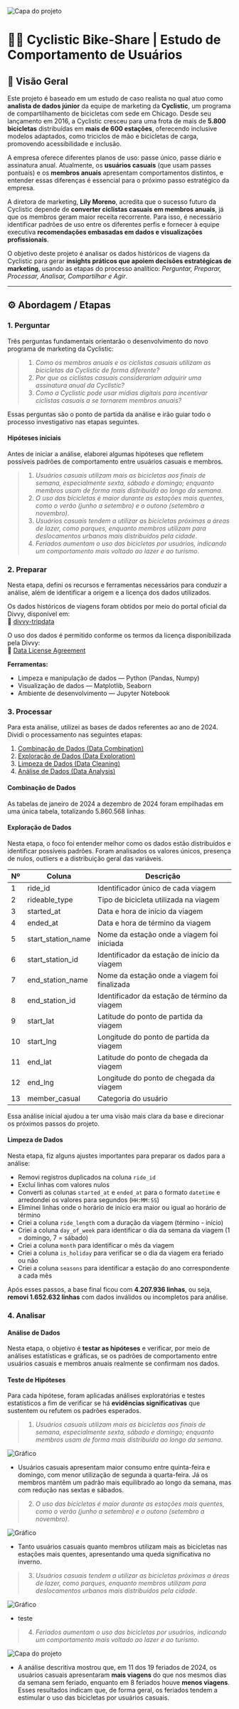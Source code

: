 ![Capa do projeto](images/capa_cyclistic.png)

# 🚴‍♂️ Cyclistic Bike-Share | Estudo de Comportamento de Usuários


## 📌 Visão Geral

Este projeto é baseado em um estudo de caso realista no qual atuo como **analista de dados júnior** da equipe de marketing da **Cyclistic**, um programa de compartilhamento de bicicletas com sede em Chicago. Desde seu lançamento em 2016, a Cyclistic cresceu para uma frota de mais de **5.800 bicicletas** distribuídas em **mais de 600 estações**, oferecendo inclusive modelos adaptados, como triciclos de mão e bicicletas de carga, promovendo acessibilidade e inclusão.

A empresa oferece diferentes planos de uso: passe único, passe diário e assinatura anual. Atualmente, os **usuários casuais** (que usam passes pontuais) e os **membros anuais** apresentam comportamentos distintos, e entender essas diferenças é essencial para o próximo passo estratégico da empresa.

A diretora de marketing, **Lily Moreno**, acredita que o sucesso futuro da Cyclistic depende de **converter ciclistas casuais em membros anuais**, já que os membros geram maior receita recorrente. Para isso, é necessário identificar padrões de uso entre os diferentes perfis e fornecer à equipe executiva **recomendações embasadas em dados e visualizações profissionais**.

O objetivo deste projeto é analisar os dados históricos de viagens da Cyclistic para gerar **insights práticos que apoiem decisões estratégicas de marketing**, usando as etapas do processo analítico: *Perguntar, Preparar, Processar, Analisar, Compartilhar e Agir*.

---

## ⚙️ Abordagem / Etapas

### 1. Perguntar

Três perguntas fundamentais orientarão o desenvolvimento do novo programa de marketing da Cyclistic:

> 1. *Como os membros anuais e os ciclistas casuais utilizam as bicicletas da Cyclistic de forma diferente?*
> 2. *Por que os ciclistas casuais considerariam adquirir uma assinatura anual da Cyclistic?*
> 3. *Como a Cyclistic pode usar mídias digitais para incentivar ciclistas casuais a se tornarem membros anuais?*

Essas perguntas são o ponto de partida da análise e irão guiar todo o processo investigativo nas etapas seguintes.

#### Hipóteses iniciais

Antes de iniciar a análise, elaborei algumas hipóteses que refletem possíveis padrões de comportamento entre usuários casuais e membros.

> 1. *Usuários casuais utilizam mais as bicicletas aos finais de semana, especialmente sexta, sábado e domingo; enquanto membros usam de forma mais distribuída ao longo da semana*.
> 2. *O uso das bicicletas é maior durante as estações mais quentes, como o verão (junho a setembro) e o outono (setembro a novembro)*.
> 3. *Usuários casuais tendem a utilizar as bicicletas próximas a áreas de lazer, como parques, enquanto membros utilizam para deslocamentos urbanos mais distribuídos pela cidade*.
> 4. *Feriados aumentam o uso das bicicletas por usuários, indicando um comportamento mais voltado ao lazer e ao turismo*.

### 2. Preparar

Nesta etapa, defini os recursos e ferramentas necessários para conduzir a análise, além de identificar a origem e a licença dos dados utilizados.

Os dados históricos de viagens foram obtidos por meio do portal oficial da Divvy, disponível em:  
🔗 <a href="https://divvy-tripdata.s3.amazonaws.com/index.html" target="_blank">divvy-tripdata</a>

O uso dos dados é permitido conforme os termos da licença disponibilizada pela Divvy:  
🔗 <a href="https://divvybikes.com/data-license-agreement" target="_blank">Data License Agreement</a>


**Ferramentas:** <br>
- Limpeza e manipulação de dados — Python (Pandas, Numpy)  
- Visualização de dados — Matplotlib, Seaborn  
- Ambiente de desenvolvimento — Jupyter Notebook


### 3. Processar

Para esta análise, utilizei as bases de dados referentes ao ano de 2024. Dividi o processamento nas seguintes etapas:

1) [Combinação de Dados (Data Combination)](notebooks/01-Data-Combination.ipynb)
2) [Exploração de Dados (Data Exploration)](notebooks/02-Data-Exploration.ipynb)
3) [Limpeza de Dados (Data Cleaning)](notebooks/03-Data-Cleaning.ipynb)
4) [Análise de Dados (Data Analysis)](notebooks/01-Data-Combination.ipynb)

#### Combinação de Dados
As tabelas de janeiro de 2024 a dezembro de 2024 foram empilhadas em uma única tabela, totalizando 5.860.568 linhas.

#### Exploração de Dados

Nesta etapa, o foco foi entender melhor como os dados estão distribuídos e identificar possíveis padrões. Foram analisados os valores únicos, presença de nulos, outliers e a distribuição geral das variáveis.

| **Nº** | **Coluna**         | **Descrição**                                 |
|--------|--------------------|-----------------------------------------------|
| 1      | ride_id            | Identificador único de cada viagem            |
| 2      | rideable_type      | Tipo de bicicleta utilizada na viagem         |
| 3      | started_at         | Data e hora de início da viagem               |
| 4      | ended_at           | Data e hora de término da viagem              |
| 5      | start_station_name | Nome da estação onde a viagem foi iniciada    |
| 6      | start_station_id   | Identificador da estação de início da viagem  |
| 7      | end_station_name   | Nome da estação onde a viagem foi finalizada  |
| 8      | end_station_id     | Identificador da estação de término da viagem |
| 9      | start_lat          | Latitude do ponto de partida da viagem        |
| 10     | start_lng          | Longitude do ponto de partida da viagem       |
| 11     | end_lat            | Latitude do ponto de chegada da viagem        |
| 12     | end_lng            | Longitude do ponto de chegada da viagem       |
| 13     | member_casual      | Categoria do usuário                          |

Essa análise inicial ajudou a ter uma visão mais clara da base e direcionar os próximos passos do projeto.

#### Limpeza de Dados

Nesta etapa, fiz alguns ajustes importantes para preparar os dados para a análise:

- Removi registros duplicados na coluna `ride_id`
- Excluí linhas com valores nulos
- Converti as colunas `started_at` e `ended_at` para o formato `datetime` e arredondei os valores para segundos (`HH:MM:SS`)
- Eliminei linhas onde o horário de início era maior ou igual ao horário de término
- Criei a coluna `ride_length` com a duração da viagem (término - início)
- Criei a coluna `day_of_week` para identificar o dia da semana da viagem (1 = domingo, 7 = sábado)
- Criei a coluna `month` para identificar o mês da viagem
- Criei a coluna `is_holiday` para verificar se o dia da viagem era feriado ou não
- Criei a coluna `seasons` para identificar a estação do ano correspondente a cada mês

Após esses passos, a base final ficou com **4.207.936 linhas**, ou seja, **removi 1.652.632 linhas** com dados inválidos ou incompletos para análise.

### 4. Analisar

#### Análise de Dados

Nesta etapa, o objetivo é **testar as hipóteses** e verificar, por meio de análises estatísticas e gráficas, se os padrões de comportamento entre usuários casuais e membros anuais realmente se confirmam nos dados.

#### Teste de Hipóteses

Para cada hipótese, foram aplicadas análises exploratórias e testes estatísticos a fim de verificar se há **evidências significativas** que sustentem ou refutem os padrões esperados.  

> 1. *Usuários casuais utilizam mais as bicicletas aos finais de semana, especialmente sexta, sábado e domingo; enquanto membros usam de forma mais distribuída ao longo da semana*.

![Gráfico](images/hipotese_1.png)

- Usuários casuais apresentam maior consumo entre quinta-feira e domingo, com menor utilização de segunda a quarta-feira. Já os membros mantêm um padrão mais equilibrado ao longo da semana, mas com redução nas sextas e sábados.

> 2. *O uso das bicicletas é maior durante as estações mais quentes, como o verão (junho a setembro) e o outono (setembro a novembro)*.

![Gráfico](images/hipotese_2.png)

- Tanto usuários casuais quanto membros utilizam mais as bicicletas nas estações mais quentes, apresentando uma queda significativa no inverno.

> 3. *Usuários casuais tendem a utilizar as bicicletas próximas a áreas de lazer, como parques, enquanto membros utilizam para deslocamentos urbanos mais distribuídos pela cidade*.

![Gráfico](images/hipotese_3.png)

- teste

> 4. *Feriados aumentam o uso das bicicletas por usuários, indicando um comportamento mais voltado ao lazer e ao turismo*.

![Capa do projeto](images/hipotese_4.png)

- A análise descritiva mostrou que, em 11 dos 19 feriados de 2024, os usuários casuais apresentaram **mais viagens** do que nos mesmos dias da semana sem feriado, enquanto em 8 feriados houve **menos viagens**. Esses resultados indicam que, de forma geral, os feriados tendem a estimular o uso das bicicletas por usuários casuais.


